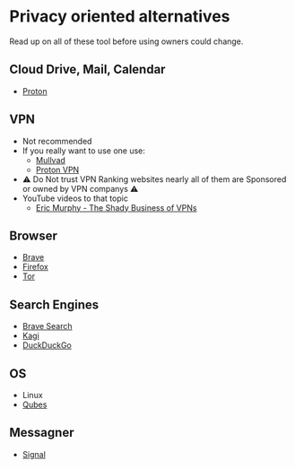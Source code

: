 # Privacy oriented alternatives

Read up on all of these tool before using owners could change.

## Cloud Drive, Mail, Calendar
- [Proton](https://proton.me/)

## VPN
- Not recommended
- If you really want to use one use:
  - [Mullvad](https://mullvad.net)
  - [Proton VPN](https://protonvpn.com/)
- ⚠ Do Not trust VPN Ranking websites nearly all of them are Sponsored or owned by VPN companys ⚠
- YouTube videos to that topic
  - [Eric Murphy - The Shady Business of VPNs](https://youtu.be/iaJ0hCTCvdY?si=HMqlpV9nkNQmlKoF)
 
## Browser
- [Brave](https://brave.com/)
- [Firefox](https://www.mozilla.org/en-US/firefox/)
- [Tor](https://www.torproject.org/)

## Search Engines
- [Brave Search](https://search.brave.com/)
- [Kagi](https://kagi.com/)
- [DuckDuckGo](https://duckduckgo.com/)

## OS
- Linux
- [Qubes](https://www.qubes-os.org/)

## Messagner
- [Signal](https://signal.org/)
